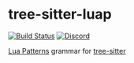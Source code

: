 # tree-sitter-luap

[![Build Status](https://github.com/amaanq/tree-sitter-luap/actions/workflows/ci.yml/badge.svg)](https://github.com/amaanq/tree-sitter-luap/actions/workflows/ci.yml)
[![Discord](https://img.shields.io/discord/1063097320771698699?logo=discord)](https://discord.gg/w7nTvsVJhm)

[Lua Patterns](https://www.lua.org/pil/20.2.html) grammar for [tree-sitter](https://github.com/tree-sitter/tree-sitter)
